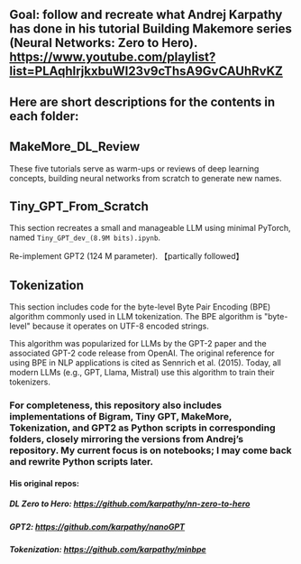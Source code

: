 ## Goal: follow and recreate what Andrej Karpathy has done in his tutorial Building Makemore series (Neural Networks: Zero to Hero). https://www.youtube.com/playlist?list=PLAqhIrjkxbuWI23v9cThsA9GvCAUhRvKZ

## Here are short descriptions for the contents in each folder: 

## MakeMore_DL_Review

These five tutorials serve as warm-ups or reviews of deep learning concepts, building neural networks from scratch to generate new names.

## Tiny_GPT_From_Scratch

This section recreates a small and manageable LLM using minimal PyTorch, named `Tiny_GPT_dev_(8.9M bits).ipynb`.

Re-implement GPT2 (124 M parameter). 【partically followed】

## Tokenization

This section includes code for the byte-level Byte Pair Encoding (BPE) algorithm commonly used in LLM tokenization. The BPE algorithm is "byte-level" because it operates on UTF-8 encoded strings.

This algorithm was popularized for LLMs by the GPT-2 paper and the associated GPT-2 code release from OpenAI. The original reference for using BPE in NLP applications is cited as Sennrich et al. (2015). Today, all modern LLMs (e.g., GPT, Llama, Mistral) use this algorithm to train their tokenizers.

### For completeness, this repository also includes implementations of Bigram, Tiny GPT, MakeMore, Tokenization, and GPT2 as Python scripts in corresponding folders, closely mirroring the versions from Andrej’s repository. My current focus is on notebooks; I may come back and rewrite Python scripts later. 

#### His original repos: 
##### DL Zero to Hero: https://github.com/karpathy/nn-zero-to-hero
##### GPT2: https://github.com/karpathy/nanoGPT
##### Tokenization: https://github.com/karpathy/minbpe

